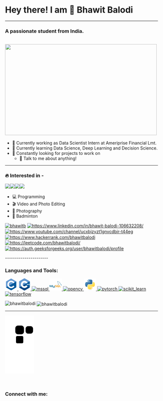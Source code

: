 # Hey there! I am 📛 Bhawit Balodi

-------------------

<h3 align="left">A passionate student from India.</h3>
<br>



<img height=300 width =500 src="https://user-images.githubusercontent.com/77121931/168066191-076e7dc6-212c-4465-a7d0-ff44e23a4d70.gif"/>
<br>

- 🔭 Currently working as Data Scientist Intern at Ameriprise Financial Lmt. 
- 🔰 Currently learning Data Science, Deep Learning and Decision Science.
- 👀 Constantly looking for projects to work on <br>
  - 🤗 Talk to me about anything!

------------------

### 🔥 Interested in -

<img height=150 src="https://user-images.githubusercontent.com/77121931/167949285-0531ce88-9c28-4d15-8694-4474ea9f2546.gif" /><img height=150 src="https://user-images.githubusercontent.com/82761457/170856331-86c85972-297a-4300-b6ab-df0b69f41f94.gif" /><img height=150 src="https://user-images.githubusercontent.com/82761457/170856676-e413a4de-35f6-4b56-a991-747c7465f4b2.gif" /><img height=150 src="https://user-images.githubusercontent.com/77121931/168080879-6769521c-a90a-4202-8715-d5fe6efc7429.gif" />

- 💻 Programming<br>
- 🎬 Video and Photo Editing<br>
- 📸 Photography<br>
- 🏸 Badminton
 

 
<a href="https://twitter.com/bhawitb" target="blank"><img align="center" src="https://raw.githubusercontent.com/rahuldkjain/github-profile-readme-generator/master/src/images/icons/Social/twitter.svg" alt="bhawitb" height="30" width="40" /></a>
<a href="https://linkedin.com/in/https://www.linkedin.com/in/bhawit-balodi-106632208/" target="blank"><img align="center" src="https://raw.githubusercontent.com/rahuldkjain/github-profile-readme-generator/master/src/images/icons/Social/linked-in-alt.svg" alt="https://www.linkedin.com/in/bhawit-balodi-106632208/" height="30" width="40" /></a>
<a href="https://www.youtube.com/c/https://www.youtube.com/channel/ucxbjzyzt1gnvcdbir-t44eg" target="blank"><img align="center" src="https://raw.githubusercontent.com/rahuldkjain/github-profile-readme-generator/master/src/images/icons/Social/youtube.svg" alt="https://www.youtube.com/channel/ucxbjzyzt1gnvcdbir-t44eg" height="30" width="40" /></a>
<a href="https://www.hackerrank.com/https://www.hackerrank.com/bhawitbalodi" target="blank"><img align="center" src="https://raw.githubusercontent.com/rahuldkjain/github-profile-readme-generator/master/src/images/icons/Social/hackerrank.svg" alt="https://www.hackerrank.com/bhawitbalodi" height="30" width="40" /></a>
<a href="https://www.leetcode.com/https://leetcode.com/bhawitbalodi/" target="blank"><img align="center" src="https://raw.githubusercontent.com/rahuldkjain/github-profile-readme-generator/master/src/images/icons/Social/leet-code.svg" alt="https://leetcode.com/bhawitbalodi/" height="30" width="40" /></a>
<a href="https://auth.geeksforgeeks.org/user/https://auth.geeksforgeeks.org/user/bhawitbalodi/profile" target="blank"><img align="center" src="https://raw.githubusercontent.com/rahuldkjain/github-profile-readme-generator/master/src/images/icons/Social/geeks-for-geeks.svg" alt="https://auth.geeksforgeeks.org/user/bhawitbalodi/profile" height="30" width="40" /></a>
</p>
----------------------
<h3 align="left">Languages and Tools:</h3>
<p align="left"> <a href="https://www.cprogramming.com/" target="_blank" rel="noreferrer"> <img src="https://raw.githubusercontent.com/devicons/devicon/master/icons/c/c-original.svg" alt="c" width="40" height="40"/> </a> <a href="https://www.w3schools.com/cpp/" target="_blank" rel="noreferrer"> <img src="https://raw.githubusercontent.com/devicons/devicon/master/icons/cplusplus/cplusplus-original.svg" alt="cplusplus" width="40" height="40"/> </a> <a href="https://www.microsoft.com/en-us/sql-server" target="_blank" rel="noreferrer"> <img src="https://www.svgrepo.com/show/303229/microsoft-sql-server-logo.svg" alt="mssql" width="40" height="40"/> </a> <a href="https://www.mysql.com/" target="_blank" rel="noreferrer"> <img src="https://raw.githubusercontent.com/devicons/devicon/master/icons/mysql/mysql-original-wordmark.svg" alt="mysql" width="40" height="40"/> </a> <a href="https://opencv.org/" target="_blank" rel="noreferrer"> <img src="https://www.vectorlogo.zone/logos/opencv/opencv-icon.svg" alt="opencv" width="40" height="40"/> </a> <a href="https://www.python.org" target="_blank" rel="noreferrer"> <img src="https://raw.githubusercontent.com/devicons/devicon/master/icons/python/python-original.svg" alt="python" width="40" height="40"/> </a> <a href="https://pytorch.org/" target="_blank" rel="noreferrer"> <img src="https://www.vectorlogo.zone/logos/pytorch/pytorch-icon.svg" alt="pytorch" width="40" height="40"/> </a> <a href="https://scikit-learn.org/" target="_blank" rel="noreferrer"> <img src="https://upload.wikimedia.org/wikipedia/commons/0/05/Scikit_learn_logo_small.svg" alt="scikit_learn" width="40" height="40"/> </a> <a href="https://www.tensorflow.org" target="_blank" rel="noreferrer"> <img src="https://www.vectorlogo.zone/logos/tensorflow/tensorflow-icon.svg" alt="tensorflow" width="40" height="40"/> </a> </p>

<p><img align="left" src="https://github-readme-stats.vercel.app/api/top-langs?username=bhawitbalodi&show_icons=true&locale=en&layout=compact" alt="bhawitbalodi" /></p>

<p>&nbsp;<img align="center" src="https://github-readme-stats.vercel.app/api?username=bhawitbalodi&show_icons=true&locale=en" alt="bhawitbalodi" /></p>


------------------

<p align="left">
  <a href="https://github.com/Platane/snk#readme">
    <img src="https://raw.githubusercontent.com/samitkapoor/samitkapoor/output/github-snake-dark.svg" />
  </a>
</p>     
<br>
<h3 align="left">Connect with me:</h3>
<p align="left">
                                                                                            
<!-- <img align="right" src="https://profile-counter.glitch.me/{samitkapoor}/count.svg" /> -->
